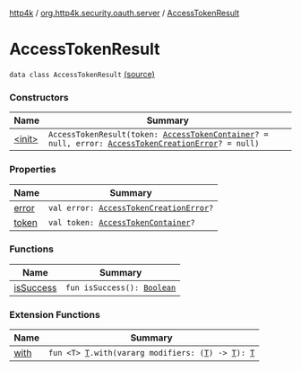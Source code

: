 [http4k](../../index.md) / [org.http4k.security.oauth.server](../index.md) / [AccessTokenResult](./index.md)

# AccessTokenResult

`data class AccessTokenResult` [(source)](https://github.com/http4k/http4k/blob/master/http4k-security-oauth/src/main/kotlin/org/http4k/security/oauth/server/AccessTokenResult.kt#L5)

### Constructors

| Name | Summary |
|---|---|
| [&lt;init&gt;](-init-.md) | `AccessTokenResult(token: `[`AccessTokenContainer`](../../org.http4k.security/-access-token-container/index.md)`? = null, error: `[`AccessTokenCreationError`](../-access-token-creation-error/index.md)`? = null)` |

### Properties

| Name | Summary |
|---|---|
| [error](error.md) | `val error: `[`AccessTokenCreationError`](../-access-token-creation-error/index.md)`?` |
| [token](token.md) | `val token: `[`AccessTokenContainer`](../../org.http4k.security/-access-token-container/index.md)`?` |

### Functions

| Name | Summary |
|---|---|
| [isSuccess](is-success.md) | `fun isSuccess(): `[`Boolean`](https://kotlinlang.org/api/latest/jvm/stdlib/kotlin/-boolean/index.html) |

### Extension Functions

| Name | Summary |
|---|---|
| [with](../../org.http4k.core/with.md) | `fun <T> `[`T`](../../org.http4k.core/with.md#T)`.with(vararg modifiers: (`[`T`](../../org.http4k.core/with.md#T)`) -> `[`T`](../../org.http4k.core/with.md#T)`): `[`T`](../../org.http4k.core/with.md#T) |
